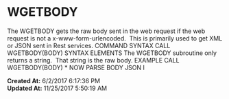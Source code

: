 # WGETBODY

The WGETBODY gets the raw body sent in the web request if the web request is not a x-www-form-urlencoded.  This is primarily used to get XML or JSON sent in Rest services. COMMAND SYNTAX CALL WGETBODY(BODY) SYNTAX ELEMENTS The WGETBODY subroutine only returns a string.  That string is the raw body. EXAMPLE CALL WGETBODY(BODY) * NOW PARSE BODY JSON I  

**Created At:** 6/2/2017 6:17:36 PM  
**Updated At:** 11/25/2017 5:50:19 AM  

